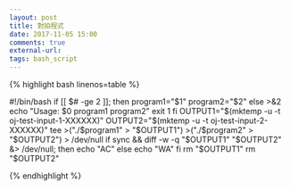 ```yaml
---
layout: post
title: 對拍程式
date: 2017-11-05 15:00
comments: true
external-url:
tags: bash_script
---
```


{% highlight bash linenos=table %}

#!/bin/bash
if [[ $# -ge 2 ]]; then
    program1="$1"
    program2="$2"
else
    >&2 echo "Usage: $0 program1 program2"
    exit 1
fi
OUTPUT1="$(mktemp -u -t oj-test-input-1-XXXXXX)"
OUTPUT2="$(mktemp -u -t oj-test-input-2-XXXXXX)"
tee >("./$program1" > "$OUTPUT1")  >("./$program2" > "$OUTPUT2") > /dev/null
if sync && diff -w -q "$OUTPUT1" "$OUTPUT2" &> /dev/null; then
    echo "AC"
else
    echo "WA"
fi
rm "$OUTPUT1"
rm "$OUTPUT2"

{% endhighlight %}
